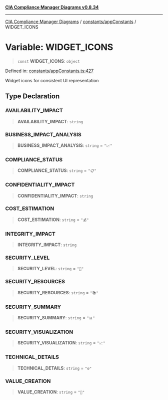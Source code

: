 [**CIA Compliance Manager Diagrams v0.8.34**](../../../README.md)

***

[CIA Compliance Manager Diagrams](../../../modules.md) / [constants/appConstants](../README.md) / WIDGET\_ICONS

# Variable: WIDGET\_ICONS

> `const` **WIDGET\_ICONS**: `object`

Defined in: [constants/appConstants.ts:427](https://github.com/Hack23/cia-compliance-manager/blob/a33140701dae02a85d2f0d957645dda4d2c4da41/src/constants/appConstants.ts#L427)

Widget icons for consistent UI representation

## Type Declaration

### AVAILABILITY\_IMPACT

> **AVAILABILITY\_IMPACT**: `string`

### BUSINESS\_IMPACT\_ANALYSIS

> **BUSINESS\_IMPACT\_ANALYSIS**: `string` = `"📈"`

### COMPLIANCE\_STATUS

> **COMPLIANCE\_STATUS**: `string` = `"📋"`

### CONFIDENTIALITY\_IMPACT

> **CONFIDENTIALITY\_IMPACT**: `string`

### COST\_ESTIMATION

> **COST\_ESTIMATION**: `string` = `"💰"`

### INTEGRITY\_IMPACT

> **INTEGRITY\_IMPACT**: `string`

### SECURITY\_LEVEL

> **SECURITY\_LEVEL**: `string` = `"🔐"`

### SECURITY\_RESOURCES

> **SECURITY\_RESOURCES**: `string` = `"📚"`

### SECURITY\_SUMMARY

> **SECURITY\_SUMMARY**: `string` = `"📊"`

### SECURITY\_VISUALIZATION

> **SECURITY\_VISUALIZATION**: `string` = `"📈"`

### TECHNICAL\_DETAILS

> **TECHNICAL\_DETAILS**: `string` = `"⚙️"`

### VALUE\_CREATION

> **VALUE\_CREATION**: `string` = `"💎"`
